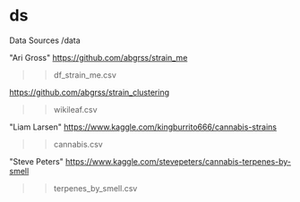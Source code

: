 # ds

Data Sources /data

"Ari Gross" 
https://github.com/abgrss/strain_me
>>df_strain_me.csv

https://github.com/abgrss/strain_clustering
>>wikileaf.csv

"Liam Larsen"
https://www.kaggle.com/kingburrito666/cannabis-strains
>>cannabis.csv

"Steve Peters"
https://www.kaggle.com/stevepeters/cannabis-terpenes-by-smell
>>terpenes_by_smell.csv
